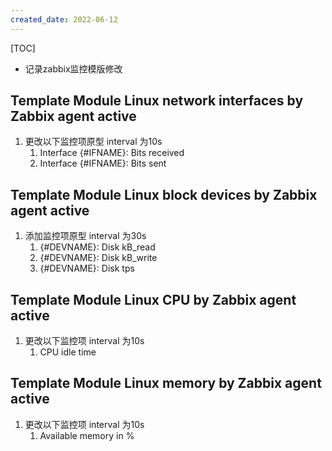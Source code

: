 ```yaml
---
created_date: 2022-06-12
---
```


[TOC]

- 记录zabbix监控模版修改

## Template Module Linux network interfaces by Zabbix agent active
1. 更改以下监控项原型 interval 为10s
   1. Interface {#IFNAME}: Bits received
   2. Interface {#IFNAME}: Bits sent

## Template Module Linux block devices by Zabbix agent active
1. 添加监控项原型 interval 为30s
   1. {#DEVNAME}: Disk kB_read
   2. {#DEVNAME}: Disk kB_write
   3. {#DEVNAME}: Disk tps

## Template Module Linux CPU by Zabbix agent active
1. 更改以下监控项 interval 为10s
   1. CPU idle time

## Template Module Linux memory by Zabbix agent active
1. 更改以下监控项 interval 为10s
    1. Available memory in %